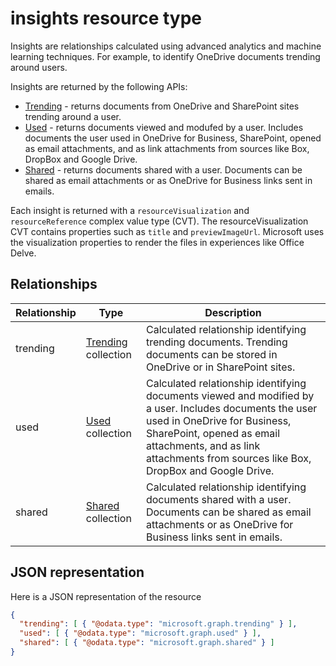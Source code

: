 # insights resource type

Insights are relationships calculated using advanced analytics and machine learning techniques. For example, to identify OneDrive documents trending around users.

Insights are returned by the following APIs:

- [Trending](insights_trending.md) - returns documents from OneDrive and SharePoint sites trending around a user.
- [Used](insights_used.md) - returns documents viewed and modufed by a user. Includes documents the user used in OneDrive for Business, SharePoint, opened as email attachments, and as link attachments from sources like Box, DropBox and Google Drive.
- [Shared](insights_shared.md) - returns documents shared with a user. Documents can be shared as email attachments or as OneDrive for Business links sent in emails.

Each insight is returned with a `resourceVisualization` and `resourceReference` complex value type (CVT). The resourceVisualization CVT contains properties such as `title` and `previewImageUrl`. Microsoft uses the visualization properties to render the files in experiences like Office Delve.

## Relationships

| Relationship      | Type          | Description  |
| ------------- |---------------| -------------|
| trending    	| [Trending](insights_trending.md) collection		| Calculated relationship identifying trending documents. Trending documents can be stored in OneDrive or in SharePoint sites.	 |
| used    	| [Used](insights_used.md) collection		| Calculated relationship identifying documents viewed and modified by a user. Includes documents the user used in OneDrive for Business, SharePoint, opened as email attachments, and as link attachments from sources like Box, DropBox and Google Drive.	 |
| shared    	| [Shared](insights_shared.md) collection		| Calculated relationship identifying documents shared with a user. Documents can be shared as email attachments or as OneDrive for Business links sent in emails.	 |


## JSON representation

Here is a JSON representation of the resource
```json
{
  "trending": [ { "@odata.type": "microsoft.graph.trending" } ],
  "used": [ { "@odata.type": "microsoft.graph.used" } ],
  "shared": [ { "@odata.type": "microsoft.graph.shared" } ]
}
```
